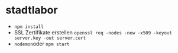 # stadtlabor

* `npm install`
* SSL Zertifikate erstellen `openssl req -nodes -new -x509 -keyout server.key -out server.cert`
* `nodemon`oder `npm start`

